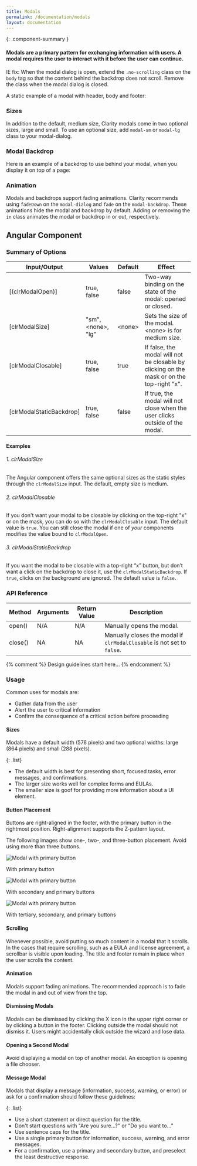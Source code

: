 ```yaml
---
title: Modals
permalink: /documentation/modals
layout: documentation
---
```


{: .component-summary }
#### Modals are a primary pattern for exchanging information with users.  A modal requires the user to interact with it before the user can continue.

<div class="alert alert-warning bump-down">
    <div class="alert-item">
        <span class="alert-text">
            IE fix: When the modal dialog is open, extend the <code class="clr-code">.no-scrolling</code> class on the
            <code class="clr-code">body</code> tag so that the content behind the backdrop does not scroll.
            Remove the class when the modal dialog is closed.
        </span>
    </div>
</div>

A static example of a modal with header, body and footer:

<clr-modal-static-demo></clr-modal-static-demo>

### Sizes

In addition to the default, medium size, Clarity modals come in two optional sizes, large and small. To use an optional size, add <code>modal-sm</code> or <code>modal-lg</code> class to your modal-dialog.

<clr-modal-sizes-demo></clr-modal-sizes-demo>

### Modal Backdrop

Here is an example of a backdrop to use behind your modal, when you display it on top of a page:

<clr-modal-backdrop-demo></clr-modal-backdrop-demo>

### Animation

Modals and backdrops support fading animations. Clarity recommends using <code>fadeDown</code> on the <code>modal-dialog</code> and <code>fade</code> on the <code>modal-backdrop</code>. These animations hide the modal and backdrop by default. Adding or removing the <code>in</code> class animates the modal or backdrop in or out, respectively.

<clr-modal-animation-demo></clr-modal-animation-demo>

## Angular Component

### Summary of Options

<table class="table">
    <thead>
        <tr>
            <th class="left">Input/Output</th>
            <th>Values</th>
            <th>Default</th>
            <th class="left">Effect</th>
        </tr>
    </thead>
    <tbody>
        <tr>
            <td class="left">[(clrModalOpen)]</td>
            <td>true, false</td>
            <td>false</td>
            <td class="left">
                Two-way binding on the state of the modal: opened or closed.
            </td>
        </tr>
        <tr>
            <td class="left">[clrModalSize]</td>
            <td>"sm", &lt;none&gt;, "lg"</td>
            <td>&lt;none&gt;</td>
            <td class="left">Sets the size of the modal. &lt;none&gt; is for medium size.</td>
        </tr>
        <tr>
            <td class="left">[clrModalClosable]</td>
            <td>true, false</td>
            <td>true</td>
            <td class="left">
                If false, the modal will not be closable by clicking on the mask or on the top-right "x".
            </td>
        </tr>
        <tr>
            <td class="left">[clrModalStaticBackdrop]</td>
            <td>true, false</td>
            <td>false</td>
            <td class="left">If true, the modal will not close when the user clicks outside of the modal.</td>
        </tr>
    </tbody>
</table>

#### Examples

<clr-modal-angular-show-demo></clr-modal-angular-show-demo>

###### 1. clrModalSize

The Angular component offers the same optional sizes as the static styles through the <code>clrModalSize</code> input. The default, empty size is medium.

<clr-modal-angular-size-demo></clr-modal-angular-size-demo>

###### 2. clrModalClosable

If you don't want your modal to be closable by clicking on the top-right "x" or on the mask, you can do so with the <code>clrModalClosable</code> input. The default value is <code>true</code>. You can still close the modal if one of _your_ components modifies the value bound to <code>clrModalOpen</code>.

<clr-modal-angular-not-closable-demo></clr-modal-angular-not-closable-demo>

###### 3. clrModalStaticBackdrop

If you want the modal to be closable with a top-right “x” button, but don’t want a click on the backdrop to close it, use the <code>clrModalStaticBackdrop</code>. If <code>true</code>, clicks on the background are ignored.  The default value is <code>false</code>.

<clr-modal-angular-static-backdrop-demo></clr-modal-angular-static-backdrop-demo>

### API Reference

<table class="table">
    <thead>
        <tr>
            <th class="left">Method</th>
            <th>Arguments</th>
            <th>Return Value</th>
            <th class="left">Description</th>
        </tr>
    </thead>
    <tbody>
        <tr>
            <td class="left">open()</td>
            <td>N/A</td>
            <td>N/A</td>
            <td class="left">Manually opens the modal.</td>
        </tr>
        <tr>
            <td class="left">close()</td>
            <td>NA</td>
            <td>NA</td>
            <td class="left">
                Manually closes the modal if <code>clrModalClosable</code> is not set to <code>false</code>.
            </td>
        </tr>
    </tbody>
</table>

{% comment %}
    Design guidelines start here...
{% endcomment %}

### Usage

Common uses for modals are:

- Gather data from the user
- Alert the user to critical information
- Confirm the consequence of a critical action before proceeding

#### Sizes

Modals have a default width (576 pixels) and two optional widths: large (864 pixels) and small (288 pixels).

{: .list}
- The default width is best for presenting short, focused tasks, error messages, and confirmations.  
- The larger size works well for complex forms and EULAs.  
- The smaller size is goof for providing more information about a UI element.

#### Button Placement

Buttons are right-aligned in the footer, with the primary button in the rightmost position. Right-alignment supports the Z-pattern layout.  

The following images show one-, two-, and three-button placement.  Avoid using more than three buttons.

<div class="row buttons-modal-gfx">
    <div class="col-xs-12 col-sm-12 col-md-4">
    <span>
        <img src="{{ site.data.global.images_path }}documentation/buttons/button_modal_1.png?{{ site.time | date: '%s%N' }}" class="img-fluid cozy-sm" alt="Modal with primary button">
        <p>With primary button</p>
        </span>
    </div>
    <div class="col-xs-12 col-sm-12 col-md-4">
    <span>
        <img src="{{ site.data.global.images_path }}documentation/buttons/button_modal_2.png?{{ site.time | date: '%s%N' }}"  class="img-fluid cozy-sm" alt="Modal with primary button">
        <p>With secondary and primary buttons</p>
        </span>
    </div>
    <div class="col-xs-12 col-sm-12 col-md-4">
    <span>
        <img src="{{ site.data.global.images_path }}documentation/buttons/button_modal_3.png?{{ site.time | date: '%s%N' }}"  class="img-fluid cozy-sm" alt="Modal with primary button">
        <p>With tertiary, secondary, and primary buttons</p>
        </span>
    </div>
</div>
<p></p>

#### Scrolling

Whenever possible, avoid putting so much content in a modal that it scrolls.  In the cases that require scrolling, such as a EULA and license agreement, a scrollbar is visible upon loading. The title and footer remain in place when the user scrolls the content.

#### Animation

Modals support fading animations. The recommended approach is to fade the modal in and out of view from the top.  

#### Dismissing Modals

Modals can be dismissed by clicking the X icon in the upper right corner or by clicking a button in the footer. Clicking outside the modal should not dismiss it. Users might accidentally click outside the wizard and lose data.

#### Opening a Second Modal

Avoid displaying a modal on top of another modal.  An exception is opening a file chooser.

#### Message Modal

Modals that display a message (information, success, warning, or error) or ask for a confirmation should follow these guidelines:

{: .list}
- Use a short statement or direct question for the title.
- Don't start questions with "Are you sure...?" or "Do you want to..."
- Use sentence caps for the title.
- Use a single primary button for information, success, warning, and error messages.
- For a confirmation, use a primary and secondary button, and preselect the least destructive response.
